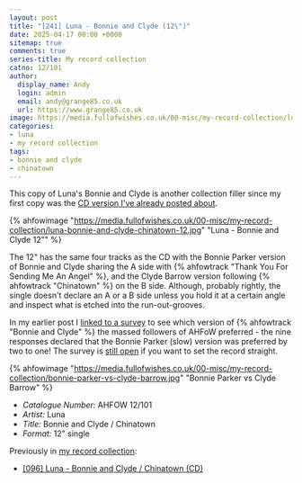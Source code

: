 ```yaml
---
layout: post
title: "[241] Luna - Bonnie and Clyde (12\")"
date: 2025-04-17 00:00 +0000
sitemap: true
comments: true
series-title: My record collection
catno: 12/101
author:
  display_name: Andy
  login: admin
  email: andy@grange85.co.uk
  url: https://www.grange85.co.uk
image: https://media.fullofwishes.co.uk/00-misc/my-record-collection/luna-bonnie-and-clyde-chinatown-12.jpg
categories:
- luna
- my record collection
tags:
- bonnie and clyde
- chinatown
---
```

This copy of Luna's Bonnie and Clyde is another collection filler since my first copy was the [CD version I've already posted about](/2023/12/07/my-record-collection-093-luna-bonnie-clyde-chinatown-cd/). 

{% ahfowimage "https://media.fullofwishes.co.uk/00-misc/my-record-collection/luna-bonnie-and-clyde-chinatown-12.jpg" "Luna - Bonnie and Clyde 12&quot;" %}

The 12" has the same four tracks as the CD with the Bonnie Parker version of Bonnie and Clyde sharing the A side with {% ahfowtrack "Thank You For Sending Me An Angel" %}, and the Clyde Barrow version following {% ahfowtrack "Chinatown" %} on the B side. Although, probably rightly, the single doesn't declare an A or a B side unless you hold it at a certain angle and inspect what is etched into the run-out-grooves.

In my earlier post I [linked to a survey](https://forms.gle/ZBNfxqc7CZqvoZEC9) to see which version of {% ahfowtrack "Bonnie and Clyde" %} the massed followers of AHFoW preferred - the nine responses declared that the Bonnie Parker (slow) version was preferred by two to one! The survey is [still open](https://forms.gle/ZBNfxqc7CZqvoZEC9) if you want to set the record straight.

{% ahfowimage "https://media.fullofwishes.co.uk/00-misc/my-record-collection/bonnie-parker-vs-clyde-barrow.jpg" "Bonnie Parker vs Clyde Barrow" %}

 - *Catalogue Number:* AHFOW 12/101
 - *Artist:* Luna
 - *Title:* Bonnie and Clyde / Chinatown
 - *Format:* 12" single

Previously in [my record collection](/category/my-record-collection):
 - [\[096\] Luna - Bonnie and Clyde / Chinatown (CD)](/2023/12/07/my-record-collection-093-luna-bonnie-clyde-chinatown-cd/)
